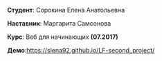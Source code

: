 **Студент**: Сорокина Елена Анатольевна

**Наставник**: Маргарита Самсонова

**Курс**: Веб для начинающих **(07.2017)**

**Демо**:https://slena92.github.io/LF-second_project/
